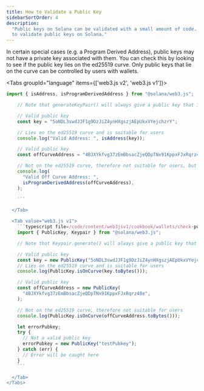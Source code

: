 ```yaml
---
title: How to Validate a Public Key
sidebarSortOrder: 4
description:
  "Public keys on Solana can be validated with a small amount of code. Learn how
  to validate public keys on Solana."
---
```


In certain special cases (e.g. a Program Derived Address), public keys may not
have a private key associated with them. You can check this by looking to see if
the public key lies on the ed25519 curve. Only public keys that lie on the curve
can be controlled by users with wallets.

<Tabs groupId="language" items={['web3.js v2', 'web3.js v1']}> <Tab value="web3.js v2">
```typescript file=/code/content/web3jsv2/cookbook/wallets/check-publickey.ts#L1-L19
import { isAddress, isProgramDerivedAddress } from "@solana/web3.js";

    // Note that generateKeyPair() will always give a public key that is valid for users

    // Valid public key
    const key = "5oNDL3swdJJF1g9DzJiZ4ynHXgszjAEpUkxVYejchzrY";

    // Lies on the ed25519 curve and is suitable for users
    console.log("Valid Address: ", isAddress(key));

    // Valid public key
    const offCurveAddress = "4BJXYkfvg37zEmBbsacZjeQDpTNx91KppxFJxRqrz48e";

    // Not on the ed25519 curve, therefore not suitable for users, but suitable for programs
    console.log(
      "Valid Off Curve Address: ",
      isProgramDerivedAddress(offCurveAddress),
    );

    ```

  </Tab>

  <Tab value="web3.js v1">
    ```typescript file=/code/content/web3jsv1/cookbook/wallets/check-publickey.ts#L1-L24
    import { PublicKey, Keypair } from "@solana/web3.js";

    // Note that Keypair.generate() will always give a public key that is valid for users

    // Valid public key
    const key = new PublicKey("5oNDL3swdJJF1g9DzJiZ4ynHXgszjAEpUkxVYejchzrY");
    // Lies on the ed25519 curve and is suitable for users
    console.log(PublicKey.isOnCurve(key.toBytes()));

    // Valid public key
    const offCurveAddress = new PublicKey(
      "4BJXYkfvg37zEmBbsacZjeQDpTNx91KppxFJxRqrz48e",
    );

    // Not on the ed25519 curve, therefore not suitable for users
    console.log(PublicKey.isOnCurve(offCurveAddress.toBytes()));

    let errorPubkey;
    try {
      // Not a valid public key
      errorPubkey = new PublicKey("testPubkey");
    } catch (err) {
      // Error will be caught here
    }
    ```

  </Tab>
</Tabs>
